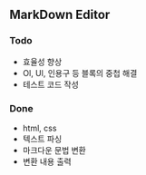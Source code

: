 ## MarkDown Editor

### Todo

-   효율성 향상
-   Ol, Ul, 인용구 등 블록의 중첩 해결
-   테스트 코드 작성

### Done

-   html, css
-   텍스트 파싱
-   마크다운 문법 변환
-   변환 내용 출력
